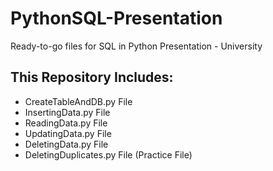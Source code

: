 # PythonSQL-Presentation
Ready-to-go files for SQL in Python Presentation - University

## This Repository Includes:
- CreateTableAndDB.py File
- InsertingData.py File
- ReadingData.py File
- UpdatingData.py File
- DeletingData.py File
- DeletingDuplicates.py File (Practice File)
